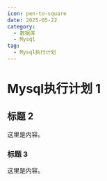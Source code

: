 ```yaml
---
icon: pen-to-square
date: 2025-05-22
category:
  - 数据库
  - Mysql
tag:
  - Mysql执行计划
---
```


# Mysql执行计划 1

## 标题 2

这里是内容。

### 标题 3

这里是内容。
